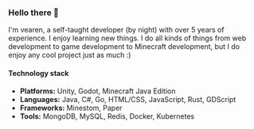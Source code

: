 ### Hello there 👋

I'm vearen, a self-taught developer (by night) with over 5 years of experience. I enjoy learning new things. I do all kinds of things from web development to game development to Minecraft development, but I do enjoy any cool project just as much :)

#### Technology stack
* **Platforms:** Unity, Godot, Minecraft Java Edition
* **Languages:** Java, C#, Go, HTML/CSS, JavaScript, Rust, GDScript
* **Frameworks:** Minestom, Paper
* **Tools:** MongoDB, MySQL, Redis, Docker, Kubernetes

